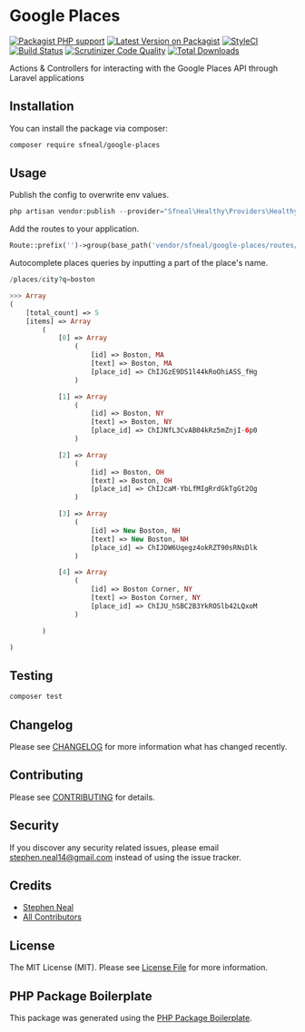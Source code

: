 # Google Places

[![Packagist PHP support](https://img.shields.io/packagist/php-v/sfneal/google-places)](https://packagist.org/packages/sfneal/google-places)
[![Latest Version on Packagist](https://img.shields.io/packagist/v/sfneal/google-places.svg?style=flat-square)](https://packagist.org/packages/sfneal/google-places)
[![StyleCI](https://github.styleci.io/repos/289320434/shield?branch=master)](https://github.styleci.io/repos/289320434?branch=master)
[![Build Status](https://travis-ci.com/sfneal/google-places.svg?branch=master&style=flat-square)](https://travis-ci.com/sfneal/google-places)
[![Scrutinizer Code Quality](https://scrutinizer-ci.com/g/sfneal/google-places/badges/quality-score.png?b=master)](https://scrutinizer-ci.com/g/sfneal/google-places/?branch=master)
[![Total Downloads](https://img.shields.io/packagist/dt/sfneal/google-places.svg?style=flat-square)](https://packagist.org/packages/sfneal/google-places)

Actions & Controllers for interacting with the Google Places API through Laravel applications

## Installation

You can install the package via composer:

```bash
composer require sfneal/google-places
```

## Usage

Publish the config to overwrite env values.
``` php
php artisan vendor:publish --provider="Sfneal\Healthy\Providers\HealthyServiceProvider"
```

Add the routes to your application.
``` php
Route::prefix('')->group(base_path('vendor/sfneal/google-places/routes/google-places.php')); 
```

Autocomplete places queries by inputting a part of the place's name. 
``` php
/places/city?q=boston

>>> Array
(
    [total_count] => 5
    [items] => Array
        (
            [0] => Array
                (
                    [id] => Boston, MA
                    [text] => Boston, MA
                    [place_id] => ChIJGzE9DS1l44kRoOhiASS_fHg
                )

            [1] => Array
                (
                    [id] => Boston, NY
                    [text] => Boston, NY
                    [place_id] => ChIJNfL3CvAB04kRz5mZnjI-6p0
                )

            [2] => Array
                (
                    [id] => Boston, OH
                    [text] => Boston, OH
                    [place_id] => ChIJcaM-YbLfMIgRrdGkTgGt2Og
                )

            [3] => Array
                (
                    [id] => New Boston, NH
                    [text] => New Boston, NH
                    [place_id] => ChIJDW6Uqegz4okRZT90sRNsDlk
                )

            [4] => Array
                (
                    [id] => Boston Corner, NY
                    [text] => Boston Corner, NY
                    [place_id] => ChIJU_hSBC2B3YkROSlb42LQxoM
                )

        )

)

```

## Testing

``` bash
composer test
```

## Changelog

Please see [CHANGELOG](CHANGELOG.md) for more information what has changed recently.

## Contributing

Please see [CONTRIBUTING](CONTRIBUTING.md) for details.

## Security

If you discover any security related issues, please email stephen.neal14@gmail.com instead of using the issue tracker.

## Credits

- [Stephen Neal](https://github.com/sfneal)
- [All Contributors](../../contributors)

## License

The MIT License (MIT). Please see [License File](LICENSE.md) for more information.

## PHP Package Boilerplate

This package was generated using the [PHP Package Boilerplate](https://laravelpackageboilerplate.com).

